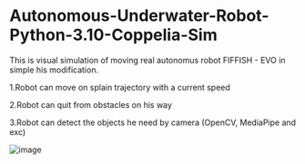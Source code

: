 # Autonomous-Underwater-Robot-Python-3.10-Coppelia-Sim
This is visual simulation of moving real autonomus robot FIFFISH - EVO in simple his modification.

1.Robot can move on splain trajectory with a current speed

2.Robot can quit from obstacles on his way

3.Robot can detect the objects he need by camera (OpenCV, MediaPipe and exc)

![image](https://github.com/danilove123/Autonomous-Underwater-Robot-Python-3.10-Coppelia-Sim/assets/68416072/bf33611c-91b3-4012-9740-3a77f45e3d72)



